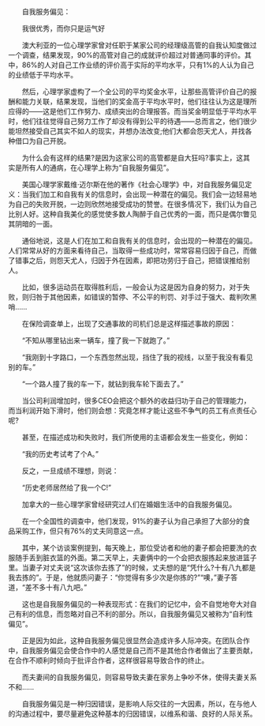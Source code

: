 　　自我服务偏见：

　　我很优秀，而你只是运气好

　　澳大利亚的一位心理学家曾对任职于某家公司的经理级高管的自我认知度做过一个调查，结果发现，90%的高管对自己的成就评价超过对普通同事的评价。其中，86%的人对自己工作业绩的评价高于实际的平均水平，只有1%的人认为自己的业绩低于平均水平。

　　然后，心理学家虚构了一个全公司的平均奖金水平，让那些高管评价自己的报酬和能力关联，结果发现，当他们的奖金高于平均水平时，他们往往认为这是理所应得的——这是他们工作努力、成绩突出的合理报答。而当奖金明显低于平均水平时，他们往往觉得自己努力工作了却没有得到公平的待遇——总而言之，他们很少能坦然接受自己其实不如人的现实，并想办法改变;他们大都会怨天尤人，并找各种借口为自己开脱。

　　为什么会有这样的结果?是因为这家公司的高管都是自大狂吗?事实上，这其实是所有人的通病，在心理学上称为“自我服务偏见”。

　　美国心理学家戴维·迈尔斯在他的著作《社会心理学》中，对自我服务偏见定义：当我们加工和自我有关的信息时，会出现一种潜在的偏见。我们会一边轻易地为自己的失败开脱，一边则欣然地接受成功的赞誉。在很多情况下，我们认为自己比别人好。这种自我美化的感觉使多数人陶醉于自己优秀的一面，而只是偶尔瞥见其阴暗的一面。

　　通俗地说，这是人们在加工和自我有关的信息时，会出现的一种潜在的偏见。人们常常从好的方面来看待自己，当取得一些成功时，常常容易归因于自己，而做了错事之后，则怨天尤人，归因于外在因素，即把功劳归于自己，把错误推给别人。

　　比如，很多运动员在取得胜利后，一般会认为这是因为自身的努力，对于失败，则归咎于其他因素，如错误的暂停、不公平的判罚、对手过于强大、裁判吹黑哨……

　　在保险调查单上，出现了交通事故的司机们总是这样描述事故的原因：

　　“不知从哪里钻出来一辆车，撞了我一下就跑了。”

　　“我刚到十字路口，一个东西忽然出现，挡住了我的视线，以至于我没有看见别的车。”

　　“一个路人撞了我的车一下，就钻到我车轮下面去了。”

　　当公司利润增加时，很多CEO会把这个额外的收益归功于自己的管理能力，而当利润开始下滑时，他们则会想：究竟怎样才能让这些不争气的员工有点责任心呢?

　　甚至，在描述成功和失败时，我们所使用的主语都会发生一些变化，例如：

　　“我的历史考试考了个A。”

　　反之，一旦成绩不理想，则说：

　　“历史老师居然给了我一个C!”

　　加拿大的一些心理学家曾经研究过人们在婚姻生活中的自我服务偏见。

　　在一个全国性的调查中，他们发现，91%的妻子认为自己承担了大部分的食品采购工作，但只有76%的丈夫同意这一点。

　　其中，某个访谈案例提到，每天晚上，那位受访者和他的妻子都会把要洗的衣服随手丢到脏衣篮的外面。第二天早上，夫妻俩中的一个会把衣服拣起来放进篮子里。当妻子对丈夫说“这次该你去拣了”的时候，丈夫想的是“凭什么?十有八九都是我去拣的”。于是，他就质问妻子：“你觉得有多少次是你拣的?”“噢，”妻子答道，“差不多十有八九吧。”

　　这也是自我服务偏见的一种表现形式：在我们的记忆中，会不自觉地夸大对自己有利的信息，而忽略对自己不利的部分。所以，自我服务偏见又被称为“自利性偏见”。

　　正是因为如此，这种自我服务偏见很显然会造成许多人际冲突。在团队合作中，自我服务偏见会使合作中的人感觉是自己而不是其他合作者做出了主要贡献，在合作不顺利时倾向于批评合作者，这样很容易导致合作的终止。

　　而夫妻间的自我服务偏见，则容易导致夫妻在家务上争吵不休，使得夫妻关系不和……

　　自我服务偏见是一种归因错误，是影响人际交往的一大因素，所以，在与他人的沟通过程中，要尽量避免这种基本的归因错误，以维系和谐、良好的人际关系。